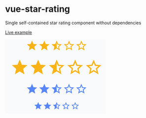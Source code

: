 # vue-star-rating

Single self-contained star rating component without dependencies

[Live example](https://codesandbox.io/p/sandbox/vue-star-rating-oosfv5?file=%2Fsrc%2Fcomponents%2FStarRating.vue)

![Example](example.png)

